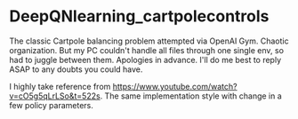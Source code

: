 # DeepQNlearning_cartpolecontrols
The classic Cartpole balancing problem attempted via OpenAI Gym. Chaotic organization. But my PC couldn't handle all files through one single env, so had to juggle between them. Apologies in advance. I'll do me best to reply ASAP to any doubts you could have.

I highly take reference from https://www.youtube.com/watch?v=cO5g5qLrLSo&t=522s. The same implementation style with change in a few policy parameters.
